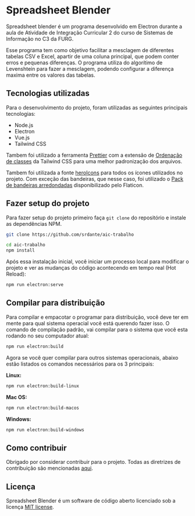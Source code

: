 # Spreadsheet Blender

Spreadsheet blender é um programa desenvolvido em Electron durante a aula de Atividade de Integração Curricular 2 do curso de Sistemas de Informação no C3 da FURG.

Esse programa tem como objetivo facilitar a mesclagem de diferentes tabelas CSV e Excel, apartir de uma coluna principal, que podem conter erros e pequenas diferenças.
O programa utiliza do algorítimo de Levenshtein para fazer a mesclagem, podendo configurar a diferença maxima entre os valores das tabelas.

## Tecnologias utilizadas

Para o desenvolvimento do projeto, foram utilizadas as seguintes principais tecnologias:

-   Node.js
-   Electron
-   Vue.js
-   Tailwind CSS

Tambem foi utilizado a ferramenta [Prettier](https://prettier.io/) com a extensão de [Ordenação de classes](https://tailwindcss.com/blog/automatic-class-sorting-with-prettier)
da Tailwind CSS para uma melhor padronização dos arquivos.

Tambem foi utilizada a fonte [heroIcons](https://heroicons.com/) para todos os ícones utilizados no projeto. Com exceção das bandeiras, que nesse caso,
foi utilizado o [Pack de bandeiras arredondadas](https://www.flaticon.com/packs/countrys-flags) disponibilizado pelo Flaticon.

## Fazer setup do projeto

Para fazer setup do projeto primeiro faça `git clone` do repositório e instale as dependências NPM.

```bash
git clone https://github.com/srdante/aic-trabalho
```

```bash
cd aic-trabalho
npm install
```

Após essa instalação inicial, você iniciar um processo local para modificar o projeto e ver as mudanças do código acontecendo em tempo real (Hot Reload):

```bash
npm run electron:serve
```

## Compilar para distribuição

Para compilar e empacotar o programar para distribuição, você deve ter em mente para qual sistema operacial você está querendo fazer isso.
O comando de compilação padrão, vai compilar para o sistema que você esta rodando no seu computador atual:

```bash
npm run electron:build
```

Agora se você quer compilar para outros sistemas operacionais, abaixo estão listados os comandos necessários para os 3 principais:

**Linux:**

```bash
npm run electron:build-linux
```

**Mac OS:**

```bash
npm run electron:build-macos
```

**Windows:**

```bash
npm run electron:build-windows
```

## Como contribuir

Obrigado por considerar contribuir para o projeto. Todas as diretrizes de contribuição são mencionadas [aqui](CONTRIBUTING.md).

## Licença

Spreadsheet Blender é um software de código aberto licenciado sob a licença [MIT license](LICENSE).
